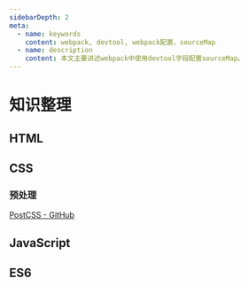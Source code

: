 ```yaml
---
sidebarDepth: 2
meta:
  - name: keywords
    content: webpack, devtool, webpack配置，sourceMap
  - name: description
    content: 本文主要讲述webpack中使用devtool字段配置sourceMap。
---
```


# 知识整理

## HTML



## CSS


### 预处理

[PostCSS - GitHub](https://github.com/postcss/postcss/blob/master/README-cn.md)

## JavaScript


## ES6



